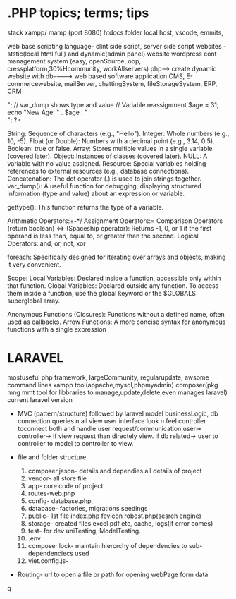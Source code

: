 # .PHP topics; terms; tips
stack xampp/ mamp (port 8080)
htdocs folder
local host, 
vscode, emmits, 

 
web base scripting language- clint side script, server side script
websites - ststic(local html full) and dynamic(admin panel) website
wordpress cont management system
(easy, openSource, oop, cressplatform,30%Hcommunity, workAllservers) php--> create dynamic website with db----> web based software application
CMS, E-commercewebsite, mailServer, chattingSystem, fileStorageSystem, ERP, CRM

<?php
    $name = "Alice"; // String variable
    $age = 30; // Integer variable
    $price = 19.99; // Float/Double variable
    $is_active = true; // Boolean variable (true or false)
    $null_value = null; // Null variable

    echo "Null Value: " . var_dump($null_value) . "<br>"; // var_dump shows type and value

    // Variable reassignment
    $age = 31;
    echo "New Age: " . $age . "<br>";
?>
String: Sequence of characters (e.g., "Hello").
Integer: Whole numbers (e.g., 10, -5).
Float (or Double): Numbers with a decimal point (e.g., 3.14, 0.5).
Boolean: true or false.
Array: Stores multiple values in a single variable (covered later).
Object: Instances of classes (covered later).
NULL: A variable with no value assigned.
Resource: Special variables holding references to external resources (e.g., database connections).
Concatenation: The dot operator (.) is used to join strings together.
var_dump(): A useful function for debugging, displaying structured information (type and value) about an expression or variable.

gettype(): This function returns the type of a variable.

Arithmetic Operators:+-*/
Assignment Operators:=
Comparison Operators (return boolean) <=> (Spaceship operator): Returns -1, 0, or 1 if the first operand is less than, equal to, or greater than the second. 
Logical Operators: and, or, not, xor

foreach: Specifically designed for iterating over arrays and objects, making it very convenient.

Scope:
Local Variables: Declared inside a function, accessible only within that function.
Global Variables: Declared outside any function. To access them inside a function, use the global keyword or the $GLOBALS superglobal array.

Anonymous Functions (Closures): Functions without a defined name, often used as callbacks.
Arrow Functions: A more concise syntax for anonymous functions with a single expression



# LARAVEL 
mostuseful php framework, largeCommunity, regularupdate, awsome command lines 
xampp tool(appache,mysql,phpmyadmin)
composer(pkg mng mmt tool for libbraries to manage,update,delete,even manages laravel)
current laravel version 
- MVC (pattern/structure) followed by laravel
  model businessLogic, db connection queries n all
  view user interface look n feel
  controller toconnect both and handle user request/communication user-> controller-> if view request than directely view. if db related-> user to controller to model to controller to view.


- file and folder structure
  1) composer.jason- details and dependies all details of project
  2) vendor- all store file
  3) app- core code of project
  4) routes-web.php 
  5) config- database.php,
  6) database- factories, migrations seedings
  7) public- 1st file index.php fevicon robost.php(sesrch engine)
  8) storage- created files excel pdf etc, cache, logs(if error comes)
  9) test- for dev uniTesting, ModelTesting.
  10) .env
  11) composer.lock- maintain hiercrchy of dependencies to sub-dependenciecs used
  12) viet.config.js-

- Routing- url to open a file or path for opening webPage
  form data







q
